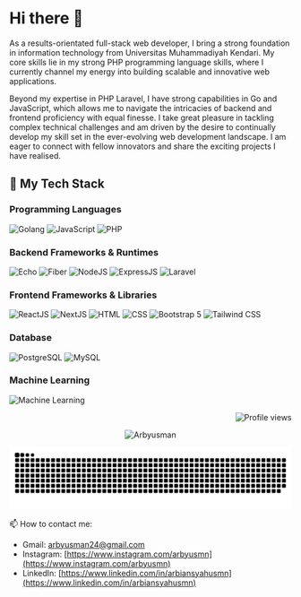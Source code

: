 # Hi there 👋

As a results-orientated full-stack web developer, I bring a strong foundation in information technology from Universitas Muhammadiyah Kendari. My core skills lie in my strong PHP programming language skills, where I currently channel my energy into building scalable and innovative web applications.

Beyond my expertise in PHP Laravel, I have strong capabilities in Go and JavaScript, which allows me to navigate the intricacies of backend and frontend proficiency with equal finesse. I take great pleasure in tackling complex technical challenges and am driven by the desire to continually develop my skill set in the ever-evolving web development landscape. I am eager to connect with fellow innovators and share the exciting projects I have realised.

## 🌱 My Tech Stack

### Programming Languages

![Golang](https://img.shields.io/badge/Go-00ADD8?style=for-the-badge&logo=go&logoColor=white)
![JavaScript](https://img.shields.io/badge/JavaScript-F7DF1E?style=for-the-badge&logo=javascript&logoColor=black)
![PHP](https://img.shields.io/badge/PHP-777BB4?style=for-the-badge&logo=php&logoColor=white)

### Backend Frameworks & Runtimes

![Echo](https://img.shields.io/badge/Echo-00ACD7?style=for-the-badge&logo=go&logoColor=white)
![Fiber](https://img.shields.io/badge/Fiber-2C3E50?style=for-the-badge&logo=go&logoColor=white)
![NodeJS](https://img.shields.io/badge/Node.js-339933?style=for-the-badge&logo=nodedotjs&logoColor=white)
![ExpressJS](https://img.shields.io/badge/Express.js-000000?style=for-the-badge&logo=express&logoColor=white)
![Laravel](https://img.shields.io/badge/Laravel-FF2D20?style=for-the-badge&logo=laravel&logoColor=white)


### Frontend Frameworks & Libraries

![ReactJS](https://img.shields.io/badge/React-61DAFB?style=for-the-badge&logo=react&logoColor=black)
![NextJS](https://img.shields.io/badge/Next.js-000000?style=for-the-badge&logo=nextdotjs&logoColor=white)
![HTML](https://img.shields.io/badge/HTML5-E34F26?style=for-the-badge&logo=html5&logoColor=white)
![CSS](https://img.shields.io/badge/CSS3-1572B6?style=for-the-badge&logo=css3&logoColor=white)
![Bootstrap 5](https://img.shields.io/badge/Bootstrap-7952B3?style=for-the-badge&logo=bootstrap&logoColor=white)
![Tailwind CSS](https://img.shields.io/badge/Tailwind_CSS-06B6D4?style=for-the-badge&logo=tailwindcss&logoColor=white)

### Database

![PostgreSQL](https://img.shields.io/badge/PostgreSQL-4169E1?style=for-the-badge&logo=postgresql&logoColor=white)
![MySQL](https://img.shields.io/badge/MySQL-4479A1?style=for-the-badge&logo=mysql&logoColor=white)

### Machine Learning

![Machine Learning](https://img.shields.io/badge/Machine_Learning-TensorFlow-FE6F00?style=for-the-badge&logo=tensorflow&logoColor=white)

<p align="right"> <img src="https://komarev.com/ghpvc/?username=Arbyusman&color=020079" alt="Profile views" /> </p>
<p align="center">
  <img src="https://github-readme-streak-stats.herokuapp.com/?user=Arbyusman&theme=tokyonight" alt="Arbyusman" />
</p>


![](./profile-3d-contrib/github-contribution-grid-snake.svg)


📫 How to contact me:
* Gmail: arbyusman24@gmail.com
* Instagram: [https://www.instagram.com/arbyusmn](https://www.instagram.com/arbyusmn)
* LinkedIn: [https://www.linkedin.com/in/arbiansyahusmn](https://www.linkedin.com/in/arbiansyahusmn)



